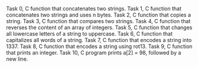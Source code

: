 Task 0, C function that concatenates two strings.
Task 1, C function that concatenates two strings and uses n bytes.
Task 2, C function that copies a string.
Task 3, C function that compares two strings.
Task 4, C function that reverses the content of an array of integers.
Task 5, C function that changes all lowercase letters of a string to uppercase.
Task 6, C function that capitalizes all words of a string.
Task 7, C function that encodes a string into 1337.
Task 8, C function that encodes a string using rot13.
Task 9, C function that prints an integer.
Task 10, C program prints a[2] = 98, followed by a new line. 
